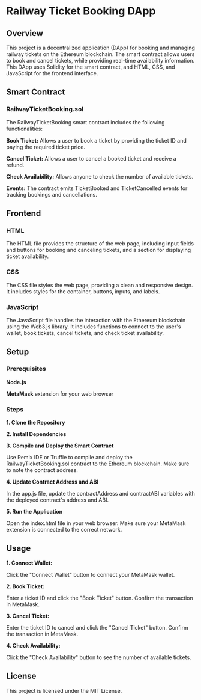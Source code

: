 # Railway Ticket Booking DApp

<h2>Overview</h2>

This project is a decentralized application (DApp) for booking and managing railway tickets on the Ethereum blockchain. The smart contract allows users to book and cancel tickets, while providing real-time availability information. This DApp uses Solidity for the smart contract, and HTML, CSS, and JavaScript for the frontend interface.

<h2>Smart Contract</h2>

<h3>RailwayTicketBooking.sol</h3>

The RailwayTicketBooking smart contract includes the following functionalities:

**Book Ticket:** Allows a user to book a ticket by providing the ticket ID and paying the required ticket price.

**Cancel Ticket:** Allows a user to cancel a booked ticket and receive a refund.

**Check Availability:** Allows anyone to check the number of available tickets.

**Events:** The contract emits TicketBooked and TicketCancelled events for tracking bookings and cancellations.

<h2>Frontend</h2>

<h3>HTML</h3>

The HTML file provides the structure of the web page, including input fields and buttons for booking and canceling tickets, and a section for displaying ticket availability.

<h3>CSS</h3>

The CSS file styles the web page, providing a clean and responsive design. It includes styles for the container, buttons, inputs, and labels.

<h3>JavaScript</h3>

The JavaScript file handles the interaction with the Ethereum blockchain using the Web3.js library. It includes functions to connect to the user's wallet, book tickets, cancel tickets, and check ticket availability.

<h2>Setup</h2>

<h3>Prerequisites</h3>

**Node.js**

**MetaMask** extension for your web browser

<h3>Steps</h3>

**1. Clone the Repository**

**2. Install Dependencies**

**3. Compile and Deploy the Smart Contract**

Use Remix IDE or Truffle to compile and deploy the RailwayTicketBooking.sol contract to the Ethereum blockchain. Make sure to note the contract address.

**4. Update Contract Address and ABI**

In the app.js file, update the contractAddress and contractABI variables with the deployed contract's address and ABI.

**5. Run the Application**

Open the index.html file in your web browser. Make sure your MetaMask extension is connected to the correct network.

<h2>Usage</h2>

**1. Connect Wallet:**

Click the "Connect Wallet" button to connect your MetaMask wallet.

**2. Book Ticket:**

Enter a ticket ID and click the "Book Ticket" button. Confirm the transaction in MetaMask.

**3. Cancel Ticket:**

Enter the ticket ID to cancel and click the "Cancel Ticket" button. Confirm the transaction in MetaMask.

**4. Check Availability:**

Click the "Check Availability" button to see the number of available tickets.

<h2>License</h2>

This project is licensed under the MIT License.
